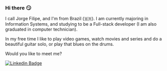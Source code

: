 ### Hi there :smirk:

  I call Jorge Filipe, and I'm from Brazil (🇧🇷). I am currently majoring in Information Systems, and studying to be a Full-stack developer (I am also graduated in computer technician).

  In my free time I like to play video games, watch movies and series and do a beautiful guitar solo, or play that blues on the drums.

  Would you like to meet me?

[![Linkedin Badge](https://img.shields.io/badge/-LinkedIn-blue?style=flat-square&logo=Linkedin&logoColor=white&link=https://www.linkedin.com/in/Jorge-Filipe-Silva)](https://www.linkedin.com/in/Jorge-Filipe-Silva)
